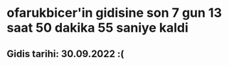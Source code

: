 # ofarukbicer'in gidisine son 7 gun 13 saat 50 dakika 55 saniye kaldi

## Gidis tarihi: 30.09.2022 :(